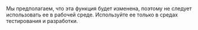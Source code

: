 Мы предполагаем, что эта функция будет изменена, поэтому не следует использовать ее в рабочей среде. Используйте ее только в средах тестирования и разработки.